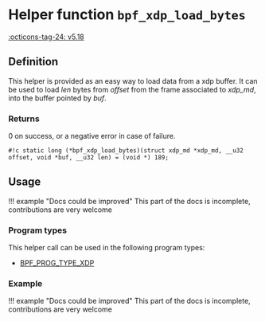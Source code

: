 # Helper function `bpf_xdp_load_bytes`

<!-- [FEATURE_TAG](bpf_xdp_load_bytes) -->
[:octicons-tag-24: v5.18](https://github.com/torvalds/linux/commit/3f364222d032eea6b245780e845ad213dab28cdd)
<!-- [/FEATURE_TAG] -->

## Definition

<!-- [HELPER_FUNC_DEF] -->
This helper is provided as an easy way to load data from a xdp buffer. It can be used to load _len_ bytes from _offset_ from the frame associated to _xdp_md_, into the buffer pointed by _buf_.

### Returns

0 on success, or a negative error in case of failure.

`#!c static long (*bpf_xdp_load_bytes)(struct xdp_md *xdp_md, __u32 offset, void *buf, __u32 len) = (void *) 189;`
<!-- [/HELPER_FUNC_DEF] -->

## Usage

!!! example "Docs could be improved"
    This part of the docs is incomplete, contributions are very welcome

### Program types

This helper call can be used in the following program types:

<!-- DO NOT EDIT MANUALLY -->
<!-- [HELPER_FUNC_PROG_REF] -->
 * [BPF_PROG_TYPE_XDP](../program-type/BPF_PROG_TYPE_XDP.md)
<!-- [/HELPER_FUNC_PROG_REF] -->

### Example

!!! example "Docs could be improved"
    This part of the docs is incomplete, contributions are very welcome
